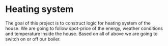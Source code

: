 # Heating system

The goal of this project is to construct logic for heating system of the house.
We are going to follow spot-price of the energy, weather conditions and temperature inside the house. 
Based on all of above we are going to switch on or off our boiler. 
